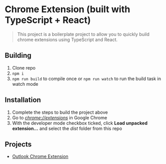 # Chrome Extension (built with TypeScript + React)

> This project is a boilerplate project to allow you to quickly build chrome extensions using TypeScript and React.

## Building

1.  Clone repo
2.  `npm i`
3.  `npm run build` to compile once or `npm run watch` to run the build task in watch mode

## Installation

1.  Complete the steps to build the project above
2.  Go to [_chrome://extensions_](chrome://extensions) in Google Chrome
3.  With the developer mode checkbox ticked, click **Load unpacked extension...** and select the _dist_ folder from this repo

## Projects

* [Outlook Chrome Extension](https://github.com/martellaj/outlook-chrome-extension)
